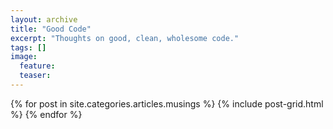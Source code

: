 ```yaml
---
layout: archive
title: "Good Code"
excerpt: "Thoughts on good, clean, wholesome code."
tags: []
image:
  feature:
  teaser:
---
```


<div class="tiles">
{% for post in site.categories.articles.musings %}
  {% include post-grid.html %}
{% endfor %}
</div><!-- /.tiles -->
